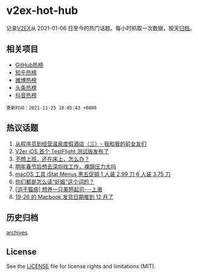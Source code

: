 # v2ex-hot-hub

 记录[V2EX](https://www.v2ex.com/)从 2021-01-06 日至今的热门话题。每小时抓取一次数据，按天[归档](archives)。
 
 ## 相关项目

- [GitHub热榜](https://github.com/snaildev/github-hot-hub)
- [知乎热榜](https://github.com/snaildev/zhihu-hot-hub)
- [微博热榜](https://github.com/snaildev/weibo-hot-hub)
- [头条热榜](https://github.com/snaildev/toutiao-hot-hub)
- [抖音热榜](https://github.com/snaildev/douyin-hot-hub)


 `更新时间：2021-11-25 18:05:43 +0800`

## 热议话题

1. [从程序员到经营温泉度假酒店（三）- 我和我的前女友们](https://www.v2ex.com/t/817810)
1. [V2er iOS 首个 TestFlight 测试版发布了](https://www.v2ex.com/t/817735)
1. [不想上班，还在床上，怎么办？](https://www.v2ex.com/t/817798)
1. [明年春节后想去深圳找工作，裸辞压力大吗](https://www.v2ex.com/t/817751)
1. [macOS 工具 iStat Menus 黑五促销 1 人装 2.99 刀 6 人装 3.75 刀](https://www.v2ex.com/t/817720)
1. [你们都是怎么读“妊娠”这个词的？](https://www.v2ex.com/t/817847)
1. [[迫于猫病] 想养一只美短起司---上海](https://www.v2ex.com/t/817836)
1. [19-26 的 Macbook 发货日期推到 12 月了](https://www.v2ex.com/t/817776)

## 历史归档

[archives](archives)

## License

See the [LICENSE](LICENSE) file for license rights and limitations (MIT).
